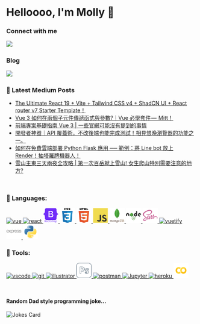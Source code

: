 # Helloooo, I'm Molly 👋



### Connect with me

<div > 

    
  <a href="mailto:momolly1024@gmail.com">
      <img src="https://img.shields.io/badge/-mail-red?style=for-the-badge&logo=gmail&logoColor=white"/>
  </a>

<!--   <a href="https://reurl.cc/ogLrDl" target="_blank">
      <img src="https://img.shields.io/badge/-resume-green?style=for-the-badge&logo=gitlab&logoColor=white"/>
  </a> -->
  
<!--    <a href="https://momolly1024.github.io/momolly1024/" target="_blank">
      <img src="https://img.shields.io/badge/My%20Website-blue?style=for-the-badge"/>
  </a> -->

</div>

### Blog
 
  <a href="https://molly1024.medium.com/" target="_blank">
      <img src="https://img.shields.io/badge/medium-%2312100E.svg?&style=for-the-badge&logo=medium&logoColor=white" />
  </a>

<br>


<div> 
 <h3 >📝 Latest Medium Posts</h3>

<!-- BLOG-POST-LIST:START -->
- [The Ultimate React 19 + Vite + Tailwind CSS v4 + ShadCN UI + React router v7 Starter Template！](https://molly1024.medium.com/the-ultimate-react-19-vite-tailwind-css-v4-shadcn-ui-react-router-v7-starter-template-22227ca6077e?source=rss-a56684c76423------2)
- [Vue 3 如何在兩個子元件傳遞函式與參數?｜Vue 必學套件 —   Mitt！](https://molly1024.medium.com/vue-3-%E5%A6%82%E4%BD%95%E5%9C%A8%E5%85%A9%E5%80%8B%E5%AD%90%E5%85%83%E4%BB%B6%E5%82%B3%E9%81%9E%E5%87%BD%E5%BC%8F%E8%88%87%E5%8F%83%E6%95%B8-vue-%E5%BF%85%E5%AD%B8%E5%A5%97%E4%BB%B6-mitt-b174c966fdb1?source=rss-a56684c76423------2)
- [前端專案基礎指南 Vue 3 | 一些官網可能沒有提到的事情](https://molly1024.medium.com/%E5%89%8D%E7%AB%AF%E5%B0%88%E6%A1%88%E5%9F%BA%E7%A4%8E%E6%8C%87%E5%8D%97-vue-3-%E4%B8%80%E4%BA%9B%E5%AE%98%E7%B6%B2%E5%8F%AF%E8%83%BD%E6%B2%92%E6%9C%89%E6%8F%90%E5%88%B0%E7%9A%84%E4%BA%8B%E6%83%85-4f6708140c44?source=rss-a56684c76423------2)
- [開發者神器｜API 覆蓋術，不改後端也能完成測試！相見恨晚瀏覽器的功能之一。](https://molly1024.medium.com/%E9%96%8B%E7%99%BC%E8%80%85%E7%A5%9E%E5%99%A8-api-%E8%A6%86%E8%93%8B%E8%A1%93-%E4%B8%8D%E6%94%B9%E5%BE%8C%E7%AB%AF%E4%B9%9F%E8%83%BD%E5%AE%8C%E6%88%90%E6%B8%AC%E8%A9%A6-%E7%9B%B8%E8%A6%8B%E6%81%A8%E6%99%9A%E7%80%8F%E8%A6%BD%E5%99%A8%E7%9A%84%E5%8A%9F%E8%83%BD%E4%B9%8B%E4%B8%80-4b7739b14b45?source=rss-a56684c76423------2)
- [如何在免費雲端部署 Python Flask 應用 ── 範例：將 Line bot 放上 Render！抽塔羅牌機器人！](https://molly1024.medium.com/%E5%A6%82%E4%BD%95%E5%9C%A8%E5%85%8D%E8%B2%BB%E9%9B%B2%E7%AB%AF%E9%83%A8%E7%BD%B2-python-flask-%E6%87%89%E7%94%A8-%E7%AF%84%E4%BE%8B-%E5%B0%87-line-bot-%E6%94%BE%E4%B8%8A-render-%E6%8A%BD%E5%A1%94%E7%BE%85%E7%89%8C%E6%A9%9F%E5%99%A8%E4%BA%BA-fa653891b656?source=rss-a56684c76423------2)
- [雪山主東三天兩夜全攻略 | 第一次百岳就上雪山! 女生爬山特別需要注意的地方?](https://molly1024.medium.com/%E9%9B%AA%E5%B1%B1%E4%B8%BB%E6%9D%B1%E4%B8%89%E5%A4%A9%E5%85%A9%E5%A4%9C%E5%85%A8%E6%94%BB%E7%95%A5-%E7%AC%AC%E4%B8%80%E6%AC%A1%E7%99%BE%E5%B2%B3%E5%B0%B1%E4%B8%8A%E9%9B%AA%E5%B1%B1-%E5%A5%B3%E7%94%9F%E7%88%AC%E5%B1%B1%E7%89%B9%E5%88%A5%E9%9C%80%E8%A6%81%E6%B3%A8%E6%84%8F%E7%9A%84%E5%9C%B0%E6%96%B9-c85fcd9b8ed5?source=rss-a56684c76423------2)
<!-- BLOG-POST-LIST:END -->


 

</div>
<br>
<div >

<h3 >🔧 Languages:</h3>
<p > 
    <a href="https://vuejs.org/" target="_blank"> 
   <img src="https://www.vectorlogo.zone/logos/vuejs/vuejs-icon.svg" alt="vue" width="40" height="40"/> </a> 
   <a href="https://reactjs.org/" target="_blank"> 
   <img src="https://www.vectorlogo.zone/logos/reactjs/reactjs-icon.svg" alt="react" width="40" height="40"/> </a> 
   <a href="https://getbootstrap.com" target="_blank"> 
   <img src="https://raw.githubusercontent.com/devicons/devicon/master/icons/bootstrap/bootstrap-plain-wordmark.svg" alt="bootstrap" width="40" height="40"/> </a> 
   <a href="https://www.w3schools.com/css/" target="_blank"> 
   <img src="https://raw.githubusercontent.com/devicons/devicon/master/icons/css3/css3-original-wordmark.svg" alt="css3" width="40" height="40"/> </a>
   <a href="https://www.w3.org/html/" target="_blank"> 
   <img src="https://raw.githubusercontent.com/devicons/devicon/master/icons/html5/html5-original-wordmark.svg" alt="html5" width="40" height="40"/> </a>
   <a href="https://developer.mozilla.org/en-US/docs/Web/JavaScript" target="_blank"> 
   <img src="https://raw.githubusercontent.com/devicons/devicon/master/icons/javascript/javascript-original.svg" alt="javascript" width="40" height="40"/> </a> 
   <a href="https://www.mongodb.com/" target="_blank"> 
   <img src="https://raw.githubusercontent.com/devicons/devicon/master/icons/mongodb/mongodb-original-wordmark.svg" alt="mongodb" width="40" height="40"/> </a> 
   <a href="https://nodejs.org" target="_blank"> 
   <img src="https://raw.githubusercontent.com/devicons/devicon/master/icons/nodejs/nodejs-original-wordmark.svg" alt="nodejs" width="40" height="40"/> </a>
   <a href="https://sass-lang.com" target="_blank"> 
   <img src="https://raw.githubusercontent.com/devicons/devicon/master/icons/sass/sass-original.svg" alt="sass" width="40" height="40"/> </a> 
   <a href="https://vuetifyjs.com/en/" target="_blank"> 
   <img src="https://bestofjs.org/logos/vuetify.svg" alt="vuetify" width="40" height="40"/> </a> 
   <a href="https://expressjs.com" target="_blank"> 
   <img src="https://raw.githubusercontent.com/devicons/devicon/master/icons/express/express-original-wordmark.svg" 
      alt="express" width="40" height="40"/> </a> 
   <a href="https://www.python.org" target="_blank"> 
   <img src="https://raw.githubusercontent.com/devicons/devicon/master/icons/python/python-original.svg" alt="python" width="40" height="40"/> </a>    
</p>
<h3 >🧰 Tools:</h3>
<p > 
   <a href="https://code.visualstudio.com/" target="_blank"> 
   <img src="https://upload.wikimedia.org/wikipedia/commons/9/9a/Visual_Studio_Code_1.35_icon.svg" alt="vscode" width="40" height="40"/> </a>
   <a href="https://git-scm.com/" target="_blank"> 
   <img src="https://www.vectorlogo.zone/logos/git-scm/git-scm-icon.svg" alt="git" width="40" height="40"/> </a> 
   <a href="https://www.adobe.com/in/products/illustrator.html" target="_blank">   
   <img src="https://www.vectorlogo.zone/logos/adobe_illustrator/adobe_illustrator-icon.svg" alt="illustrator" width="40" height="40"/> </a>
   <a href="https://www.photoshop.com/en" target="_blank"> 
   <img src="https://raw.githubusercontent.com/devicons/devicon/master/icons/photoshop/photoshop-line.svg" alt="photoshop" width="40" height="40"/> </a>
   
   <a href="https://postman.com" target="_blank"> 
   <img src="https://www.vectorlogo.zone/logos/getpostman/getpostman-icon.svg" alt="postman" width="40" height="40"/> </a> 
   <a href="https://jupyter.org/" target="_blank"> 
   <img src="https://upload.wikimedia.org/wikipedia/commons/3/38/Jupyter_logo.svg" alt="Jupyter" width="40" height="40"/> </a>
   <a href="https://heroku.com" target="_blank"> 
   <img src="https://www.vectorlogo.zone/logos/heroku/heroku-icon.svg"  alt="heroku" width="40" height="40"/> </a> 
   <a href="https://colab.research.google.com/" target="_blank"> 
   <img src="img/colab.svg" alt="colab" width="40" height="40"/> </a>
</p>
<br>
<h4>Random Dad style programming joke...</h4>
<img src="https://readme-jokes.vercel.app/api?theme=react" alt="Jokes Card" />
<br>
<br>








